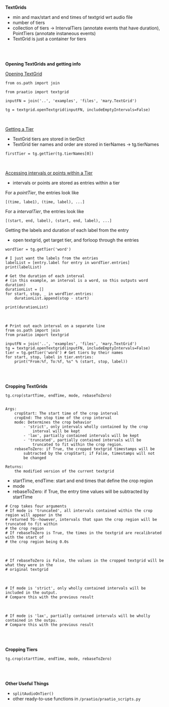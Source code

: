 **TextGrids**
- min and max/start and end times of textgrid wrt audio file
- number of tiers
- collection of tiers -> IntervalTiers (annotate events that have duration), PointTiers (annotate instaneous events)
- TextGrid is just a container for tiers

<br/>
<br/>

**Opening TextGrids and getting info**

<u>Opening TextGrid</u>

```
from os.path import join

from praatio import textgrid

inputFN = join('..', 'examples', 'files', 'mary.TextGrid')

tg = textgrid.openTextgrid(inputFN, includeEmptyIntervals=False)
```

<br/>

<u>Getting a Tier</u>

- TextGrid tiers are stored in tierDict
- TextGrid tier names and order are stored in tierNames -> tg.tierNames

```
firstTier = tg.getTier(tg.tierNames[0])
```

<br/>

<u>Accessing intervals or points within a Tier</u>

- intervals or points are stored as entries within a tier

For a <em>pointTier</em>, the entries look like

```
[(time, labe1), (time, label), ...]
```

For a <em>intervalTier</em>, the entries look like

```
[(start, end, label), (start, end, label), ...]
```

Getting the labels and duration of each label from the entry
- open textgrid, get target tier, and forloop through the entries

```
wordTier = tg.getTier('word')

# I just want the labels from the entries
labelList = [entry.label for entry in wordTier.entries]
print(labelList)

# Get the duration of each interval
# (in this example, an interval is a word, so this outputs word duration)
durationList = []
for start, stop, _ in wordTier.entries:
    durationList.append(stop - start)

print(durationList)
```

<br/>

```
# Print out each interval on a separate line
from os.path import join
from praatio import textgrid

inputFN = join('..', 'examples', 'files', 'mary.TextGrid')
tg = textgrid.openTextgrid(inputFN, includeEmptyIntervals=False)
tier = tg.getTier('word') # Get tiers by their names
for start, stop, label in tier.entries:
    print("From:%f, To:%f, %s" % (start, stop, label))
```

<br/>
<br/>

**Cropping TextGrids**


```
tg.crop(startTime, endTime, mode, rebaseToZero)


Args:
    cropStart: The start time of the crop interval
    cropEnd: The stop time of the crop interval
    mode: Determines the crop behavior
        - 'strict', only intervals wholly contained by the crop
            interval will be kept
        - 'lax', partially contained intervals will be kept
        - 'truncated', partially contained intervals will be
            truncated to fit within the crop region.
    rebaseToZero: if True, the cropped textgrid timestamps will be
        subtracted by the cropStart; if False, timestamps will not
        be changed

Returns:
    the modified version of the current textgrid
```

- startTime, endTime: start and end times that define the crop region
- mode
- rebaseToZero: if True, the entry time values will be subtracted by startTime




```
# Crop takes four arguments
# If mode is 'truncated', all intervals contained within the crop region will appear in the
# returned TG--however, intervals that span the crop region will be truncated to fit within
# the crop region
# If rebaseToZero is True, the times in the textgrid are recalibrated with the start of
# the crop region being 0.0s
```

<br/>

```
# If rebaseToZero is False, the values in the cropped textgrid will be what they were in the
# original textgrid
```

<br/>

```
# If mode is 'strict', only wholly contained intervals will be included in the output.
# Compare this with the previous result
```

<br/>

```
# If mode is 'lax', partially contained intervals will be wholly contained in the outpu.
# Compare this with the previous result
```

<br/>
<br/>

**Cropping Tiers**

```
tg.crop(startTime, endTime, mode, rebaseToZero)
```

<br/>
<br/>

**Other Useful Things**

- ```splitAudioOnTier()```
- other ready-to-use functions in ```/praatio/praatio_scripts.py```